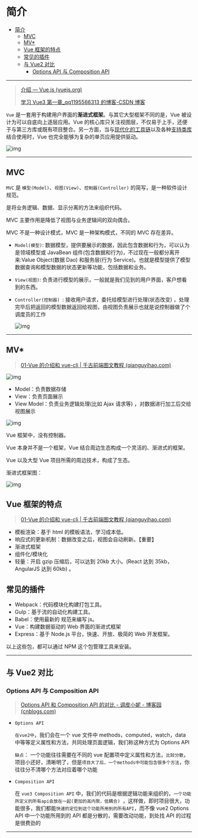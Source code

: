 
# 简介

- [简介](#简介)
  - [MVC](#mvc)
  - [MV\*](#mv)
  - [Vue 框架的特点](#vue-框架的特点)
  - [常见的插件](#常见的插件)
  - [与 Vue2 对比](#与-vue2-对比)
    - [Options API 与 Composition API](#options-api-与-composition-api)

---

> [介绍 — Vue.js (vuejs.org)](https://cn.vuejs.org/v2/guide/)
>
> [学习 Vue3 第一章\_qq1195566313 的博客-CSDN 博客](https://blog.csdn.net/qq1195566313/article/details/122768533)

`Vue` 是一套用于构建用户界面的**渐进式框架**。与其它大型框架不同的是，Vue 被设计为可以自底向上逐层应用。Vue 的核心库只关注视图层，不仅易于上手，还便于与第三方库或既有项目整合。另一方面，当与[现代化的工具链](https://cn.vuejs.org/v2/guide/single-file-components.html)以及各种[支持类库](https://github.com/vuejs/awesome-vue#libraries--plugins)结合使用时，Vue 也完全能够为复杂的单页应用提供驱动。

![img](http://cdn.ayusummer233.top/img/202202281517242.png)

---

## MVC

`MVC` 是 `模型(Model)`、`视图(View)`、`控制器(Controller)` 的简写，是一种软件设计规范。

是将业务逻辑、数据、显示分离的方法来组织代码。

MVC 主要作用是降低了视图与业务逻辑间的双向偶合。

MVC 不是一种设计模式，MVC 是一种架构模式，不同的 MVC 存在差异。

- `Model(模型)`: 数据模型，提供要展示的数据，因此包含数据和行为，可以认为是领域模型或 JavaBean 组件(包含数据和行为)，不过现在一般都分离开来:Value Object(数据 Dao) 和服务层(行为 Service)。也就是模型提供了模型数据查询和模型数据的状态更新等功能，包括数据和业务。

- `View(视图)`: 负责进行模型的展示，一般就是我们见到的用户界面，客户想看到的东西。

- `Controller(控制器) `: 接收用户请求，委托给模型进行处理(状态改变) ，处理完毕后把返回的模型数据返回给视图，由视图负责展示也就是说控制器做了个调度员的工作

  ![img](http://cdn.ayusummer233.top/img/202201241033369.png)

---

## MV\*

> [01-Vue 的介绍和 vue-cli | 千古前端图文教程 (qianguyihao.com)](https://web.qianguyihao.com/12-Vue基础/01-Vue的介绍和vue-cli.html#介绍)

![img](http://cdn.ayusummer233.top/img/202201241034343.png)

- Model：负责数据存储
- View：负责页面展示
- View Model：负责业务逻辑处理(比如 Ajax 请求等) ，对数据进行加工后交给视图展示

![img](http://cdn.ayusummer233.top/img/202201241033942.png)

Vue 框架中，没有控制器。

Vue 本身并不是一个框架，Vue 结合周边生态构成一个灵活的、渐进式的框架。

Vue 以及大型 Vue 项目所需的周边技术，构成了生态。

渐进式框架图：

![img](http://cdn.ayusummer233.top/img/202201241112260.png)

## Vue 框架的特点

> [01-Vue 的介绍和 vue-cli | 千古前端图文教程 (qianguyihao.com)](https://web.qianguyihao.com/12-Vue基础/01-Vue的介绍和vue-cli.html#vue框架的特点)

- 模板渲染：基于 html 的模板语法，学习成本低。
- 响应式的更新机制：数据改变之后，视图会自动刷新。【重要】
- 渐进式框架
- 组件化/模块化
- 轻量：开启 gzip 压缩后，可以达到 20kb 大小。(React 达到 35kb，AngularJS 达到 60kb) 。

## 常见的插件

- Webpack：代码模块化构建打包工具。
- Gulp：基于流的自动化构建工具。
- Babel：使用最新的 规范来编写 js。
- Vue：构建数据驱动的 Web 界面的渐进式框架
- Express：基于 Node.js 平台，快速、开放、极简的 Web 开发框架。

以上这些包，都可以通过 NPM 这个包管理工具来安装。

---

## 与 Vue2 对比

### Options API 与 Composition API

> [Options API 和 Composition API 的对比 - 调皮小妮 - 博客园 (cnblogs.com)](https://www.cnblogs.com/loving0606/p/14128712.html)

- `Options API`

  `在vue2中`，我们会在一个 vue 文件中 methods，computed，watch，data 中等等定义属性和方法，共同处理页面逻辑，我们称这种方式为 Options API

  `缺点`： 一个功能往往需要在不同的 vue 配置项中定义属性和方法，`比较分散`，项目小还好，清晰明了，但是`项目大了后，一个methods中可能包含很多个方法`，你往往分不清哪个方法对应着哪个功能

- `Composition API`

  在 `vue3 Composition API` 中，我们的代码是根据逻辑功能来组织的，`一个功能所定义的所有api会放在一起(更加的高内聚，低耦合) `，这样做，即时项目很大，功能很多，我们都能`快速的定位到这个功能所用到的所有API`，而不像 vue2 Options API 中一个功能所用到的 API 都是分散的，需要改动功能，到处找 API 的过程是很费劲的

---

